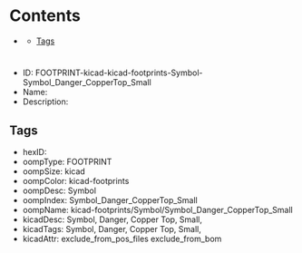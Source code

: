 



Contents
========

* [](#)
	* [Tags](#tags)

# 

- ID: FOOTPRINT-kicad-kicad-footprints-Symbol-Symbol_Danger_CopperTop_Small
- Name: 
- Description: 

## Tags

- hexID: 
- oompType: FOOTPRINT
- oompSize: kicad
- oompColor: kicad-footprints
- oompDesc: Symbol
- oompIndex: Symbol_Danger_CopperTop_Small
- oompName: kicad-footprints/Symbol/Symbol_Danger_CopperTop_Small
- kicadDesc: Symbol, Danger, Copper Top, Small,
- kicadTags: Symbol, Danger, Copper Top, Small,
- kicadAttr: exclude_from_pos_files exclude_from_bom
